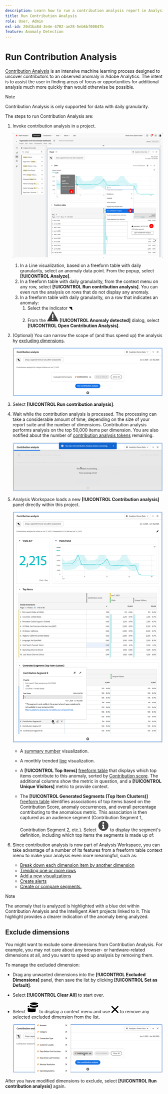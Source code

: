 ```yaml
---
description: Learn how to run a contribution analysis report in Analysis Workspace.
title: Run Contribution Analysis
role: User, Admin
exl-id: 20d1ba8d-3e4e-4702-ae28-5eb6bf00847b
feature: Anomaly Detection
---
```

# Run Contribution Analysis

[Contribution Analysis](/help/analyze/analysis-workspace/c-anomaly-detection/anomaly-detection.md#contribution-analysis) is an intensive machine learning process designed to uncover contributors to an observed anomaly in Adobe Analytics. The intent is to assist the user in finding areas of focus or opportunities for additional analysis much more quickly than would otherwise be possible.

>[!NOTE]
>
>Contribution Analysis is only supported for data with daily granularity.

The steps to run Contribution Analysis are:

1. Invoke contribution analysis in a project.

   ![Run Contribution analysis](assets/run-contribution-analysis.png)

   1. In a Line visualization, based on a freeform table with daily granularity, select an anomaly data point. From the popup, select **[!UICONTROL Analyze]**.
   1. In a freeform table with daily granularity, from the context menu on any row, select **[!UICONTROL Run contribution analysis]**. You can even run the analysis on rows that do not display any anomaly.
   1. In a freeform table with daily granularity, on a row that indicates an anomaly:
      1. Select the indicator ◥. 
      1. From the ![Alert](/help/assets/icons/Alert.svg) **[!UICONTROL Anomaly detected]** dialog, select **[!UICONTROL Open Contribution Analysis]**.
    


1. (Optional) You can narrow the scope of (and thus speed up) the analysis by [excluding dimensions](#exclude-dimensions).

   ![Excluding dimensions from Contribution analysis](assets/excluding-dimensions.png)

1. Select **[!UICONTROL Run contribution analysis]**.

1. Wait while the contribution analysis is processed. The processing can take a considerable amount of time, depending on the size of your report suite and the number of dimensions. Contribution analysis performs analysis on the top 50,000 items per dimension. You are also notified about the number of [contribution analysis tokens](anomaly-detection.md#contribution-analysis-tokens) remaining.

   ![Contribution analysis executing](assets/contribution-analysis-executing.png)

1. Analysis Workspace loads a new **[!UICONTROL Contribution analysis]** panel directly within this project. 

   ![Contribution Analysis panel](assets/contribution-analysis.png)

    * A [summary number](/help/analyze/analysis-workspace/visualizations/summary-number-change.md) visualization.
    * A monthly trended [line](/help/analyze/analysis-workspace/visualizations/line.md) visualization.
    * A **[!UICONTROL Top Items]** [freeform table](/help/analyze/analysis-workspace/visualizations/freeform-table/freeform-table.md) that displays which top items contribute to this anomaly, sorted by [Contribution score](/help/analyze/analysis-workspace/c-anomaly-detection/anomaly-detection.md#contribution-analysis). The additional columns show the metric in question, and a **[!UICONTROL Unique Visitors]** metric to provide context.
    
    * The **[!UICONTROL Generated Segments (Top Item Clusters)]** [freeform table](/help/analyze/analysis-workspace/visualizations/freeform-table/freeform-table.md) identifies associations of top items based on the Contribution Score, anomaly occurrences, and overall percentage contributing to the anomalous metric. This association is then captured as an audience segment (Contribution Segment 1, Contribution Segment 2, etc.). Select ![Info](/help/assets/icons/Info.svg) to display the segment's definition, including which top items the segments is made up of:


1. Since contribution analysis is now part of Analysis Workspace, you can take advantage of a number of its features from a freeform table context menu to make your analysis even more meaningful, such as:

    * [Break down each dimension item by another dimension](/help/analyze/analysis-workspace/components/dimensions/t-breakdown-fa.md) 
    * [Trending one or more rows](/help/analyze/analysis-workspace/home.md#section_34930C967C104C2B9092BA8DCF2BF81A) 
    * [Add a new visualizations](/help/analyze/analysis-workspace/visualizations/freeform-analysis-visualizations.md) 
    * [Create alerts](/help/components/c-alerts/intellligent-alerts.md) 
    * [Create or compare segments.](/help/analyze/analysis-workspace/c-panels/c-segment-comparison/segment-comparison.md)

>[!NOTE]
>
>The anomaly that is analyzed is highlighted with a blue dot within Contribution Analysis and the Intelligent Alert projects linked to it. This highlight provides a clearer indication of the anomaly being analyzed.


## Exclude dimensions

You might want to exclude some dimensions from Contribution Analysis. For example, you may not care about any browser- or hardware-related dimensions at all, and you want to speed up analysis by removing them.

To manage the excluded dimension:

* Drag any unwanted dimensions into the **[!UICONTROL Excluded Dimensions]** panel, then save the list by clicking **[!UICONTROL Set as Default]**. 
   
* Select **[!UICONTROL Clear All]** to start over.

* Select ![Dimensions](/help/assets/icons/Dimensions.svg) to display a context menu and use ![CrossSize400](/help/assets/icons/CrossSize400.svg) to remove any selected excluded dimension from the list.

   ![](assets/excluded-dimensions-list.png)

After you have modified dimensions to exclude, select **[!UICONTROL Run contribution analysis]** again.

